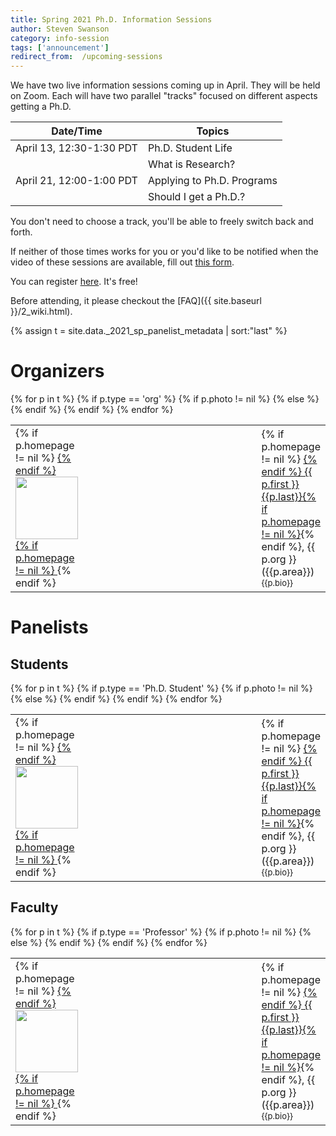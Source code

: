 ```yaml
---
title: Spring 2021 Ph.D. Information Sessions
author: Steven Swanson
category: info-session
tags: ['announcement']
redirect_from:  /upcoming-sessions
---
```


We have two live information sessions coming up in April.  They will be held on
Zoom.  Each will have two parallel "tracks" focused on different aspects
getting a Ph.D.

| Date/Time                | Topics                     |
|--------------------------|----------------------------|
| April 13, 12:30-1:30 PDT | Ph.D. Student Life         |
|                          | What is Research?          |
| April 21, 12:00-1:00 PDT | Applying to Ph.D. Programs |
|                          | Should I get a Ph.D.?      |

You don't need to choose a track, you'll be able to freely switch back and
forth.

If neither of those times works for you or you'd like to be notified when the video of these sessions are available, fill out [this form](https://docs.google.com/forms/d/e/1FAIpQLSfMXhSw7KbjTufo4CUdHsyyfaDvm4_8Hm2GlrtL0sdv0xgiVg/viewform).

You can register [here](https://www.eventbrite.com/e/computer-science-phd-info-session-registration-147339310845).  It's free!

Before attending, it please checkout the [FAQ]({{ site.baseurl }}/2_wiki.html).

{% assign t = site.data._2021_sp_panelist_metadata | sort:"last" %}

# Organizers

<table>
<colgroup>
<col span="1" style="width: 20%"/>
<col span="1" style="width: 80%"/>
</colgroup>
{% for p in t %}
{% if p.type == 'org' %}
<tr>
{% if p.photo != nil %}
<td>
{% if p.homepage != nil %}
<a href="{{p.homepage}}">
{% endif %}
<img src="{{p.photo}}" style="width: 100px"/>
{% if p.homepage != nil %}
</a>
{% endif %}
</td>
{% else %}
<td></td>
{% endif %}
<td>
<div>
{% if p.homepage != nil %}
<a href="{{p.homepage}}">
{% endif %}
{{ p.first }} {{p.last}}{% if p.homepage != nil %}</a>{% endif %}, {{ p.org }} ({{p.area}})</div><div style="font-size: small">{{p.bio}}</div></td>
</tr>
{% endif %}
{% endfor %}
</table>


# Panelists

## Students

<table>
<colgroup>
<col span="1" style="width: 20%"/>
<col span="1" style="width: 80%"/>
</colgroup>
{% for p in t %}
{% if p.type == 'Ph.D. Student' %}
<tr>
{% if p.photo != nil %}
<td>
{% if p.homepage != nil %}
<a href="{{p.homepage}}">
{% endif %}
<img src="{{p.photo}}" style="width: 100px"/>
{% if p.homepage != nil %}
</a>
{% endif %}
</td>
{% else %}
<td></td>
{% endif %}
<td>
<div>
{% if p.homepage != nil %}
<a href="{{p.homepage}}">
{% endif %}
{{ p.first }} {{p.last}}{% if p.homepage != nil %}</a>{% endif %}, {{ p.org }} ({{p.area}})</div><div style="font-size: small">{{p.bio}}</div></td>
</tr>
{% endif %}
{% endfor %}
</table>



## Faculty

<table>
<colgroup>
<col span="1" style="width: 20%"/>
<col span="1" style="width: 80%"/>
</colgroup>
{% for p in t %}
{% if p.type == 'Professor' %}
<tr>
{% if p.photo != nil %}
<td>
{% if p.homepage != nil %}
<a href="{{p.homepage}}">
{% endif %}
<img src="{{p.photo}}" style="width: 100px"/>
{% if p.homepage != nil %}
</a>
{% endif %}
</td>
{% else %}
<td></td>
{% endif %}
<td>
<div>
{% if p.homepage != nil %}
<a href="{{p.homepage}}">
{% endif %}
{{ p.first }} {{p.last}}{% if p.homepage != nil %}</a>{% endif %}, {{ p.org }} ({{p.area}})</div><div style="font-size: small">{{p.bio}}</div></td>
</tr>
{% endif %}
{% endfor %}
</table>
